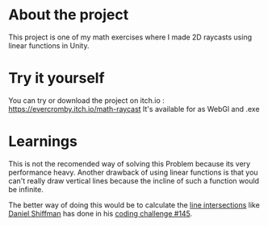 # About the project
This project is one of my math exercises where I made 2D raycasts using linear functions in Unity.


# Try it yourself
You can try or download the project on itch.io : https://evercromby.itch.io/math-raycast
It's available for as WebGl and .exe

# Learnings
This is not the recomended way of solving this Problem because its very performance heavy. Another drawback of using linear functions is that you can't really draw vertical lines because the incline of such a function would be infinite.

The better way of doing this would be to calculate the [line intersections](https://en.wikipedia.org/wiki/Line–line_intersection) like [Daniel Shiffman](https://shiffman.net) has done in his [coding challenge #145](https://thecodingtrain.com/challenges/145-ray-casting-2d).
